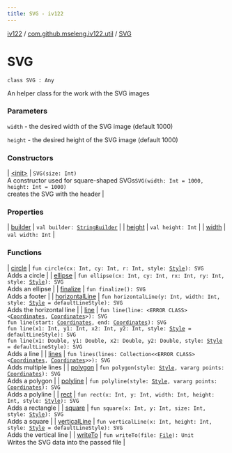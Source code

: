 ```yaml
---
title: SVG - iv122
---
```


[iv122](../../index.md) / [com.github.mseleng.iv122.util](../index.md) / [SVG](.)

# SVG

`class SVG : Any`

An helper class for the work with the SVG images

### Parameters

`width` - the desired width of the SVG image (default 1000)

`height` - the desired height of the SVG image (default 1000)

### Constructors

| [&lt;init&gt;](-init-.md) | `SVG(size: Int)`<br>A constructor used for square-shaped SVGs`SVG(width: Int = 1000, height: Int = 1000)`<br>creates the SVG with the header |

### Properties

| [builder](builder.md) | `val builder: `[`StringBuilder`](http://docs.oracle.com/javase/6/docs/api/java/lang/StringBuilder.html) |
| [height](height.md) | `val height: Int` |
| [width](width.md) | `val width: Int` |

### Functions

| [circle](circle.md) | `fun circle(cx: Int, cy: Int, r: Int, style: `[`Style`](../-style/index.md)`): SVG`<br>Adds a circle |
| [ellipse](ellipse.md) | `fun ellipse(cx: Int, cy: Int, rx: Int, ry: Int, style: `[`Style`](../-style/index.md)`): SVG`<br>Adds an ellipse |
| [finalize](finalize.md) | `fun finalize(): SVG`<br>Adds a footer |
| [horizontalLine](horizontal-line.md) | `fun horizontalLine(y: Int, width: Int, style: `[`Style`](../-style/index.md)` = defaultLineStyle): SVG`<br>Adds the horizontal line |
| [line](line.md) | `fun line(line: <ERROR CLASS><`[`Coordinates`](../-coordinates/index.md)`, `[`Coordinates`](../-coordinates/index.md)`>): SVG`<br>`fun line(start: `[`Coordinates`](../-coordinates/index.md)`, end: `[`Coordinates`](../-coordinates/index.md)`): SVG`<br>`fun line(x1: Int, y1: Int, x2: Int, y2: Int, style: `[`Style`](../-style/index.md)` = defaultLineStyle): SVG`<br>`fun line(x1: Double, y1: Double, x2: Double, y2: Double, style: `[`Style`](../-style/index.md)` = defaultLineStyle): SVG`<br>Adds a line |
| [lines](lines.md) | `fun lines(lines: Collection<<ERROR CLASS><`[`Coordinates`](../-coordinates/index.md)`, `[`Coordinates`](../-coordinates/index.md)`>>): SVG`<br>Adds multiple lines |
| [polygon](polygon.md) | `fun polygon(style: `[`Style`](../-style/index.md)`, vararg points: `[`Coordinates`](../-coordinates/index.md)`): SVG`<br>Adds a polygon |
| [polyline](polyline.md) | `fun polyline(style: `[`Style`](../-style/index.md)`, vararg points: `[`Coordinates`](../-coordinates/index.md)`): SVG`<br>Adds a polyline |
| [rect](rect.md) | `fun rect(x: Int, y: Int, width: Int, height: Int, style: `[`Style`](../-style/index.md)`): SVG`<br>Adds a rectangle |
| [square](square.md) | `fun square(x: Int, y: Int, size: Int, style: `[`Style`](../-style/index.md)`): SVG`<br>Adds a square |
| [verticalLine](vertical-line.md) | `fun verticalLine(x: Int, height: Int, style: `[`Style`](../-style/index.md)` = defaultLineStyle): SVG`<br>Adds the vertical line |
| [writeTo](write-to.md) | `fun writeTo(file: `[`File`](http://docs.oracle.com/javase/6/docs/api/java/io/File.html)`): Unit`<br>Writes the SVG data into the passed file |


